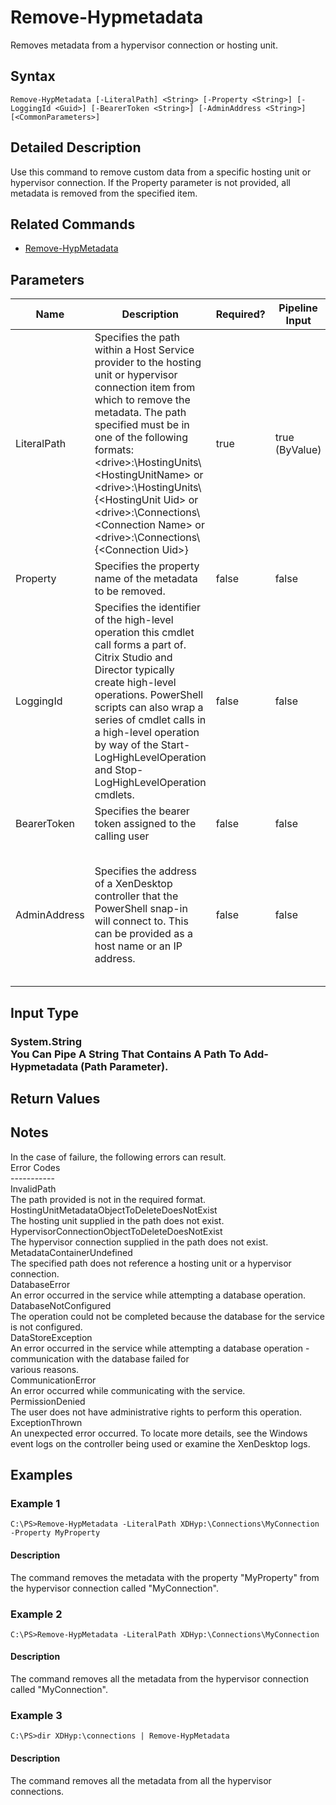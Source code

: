 ﻿
# Remove-Hypmetadata
Removes metadata from a hypervisor connection or hosting unit.
## Syntax
```
Remove-HypMetadata [-LiteralPath] <String> [-Property <String>] [-LoggingId <Guid>] [-BearerToken <String>] [-AdminAddress <String>] [<CommonParameters>]
```
## Detailed Description
Use this command to remove custom data from a specific hosting unit or hypervisor connection.  If the Property parameter is not provided, all metadata is removed from the specified item.


## Related Commands

* [Remove-HypMetadata](./Remove-HypMetadata/)
## Parameters
| Name   | Description | Required? | Pipeline Input | Default Value |
| --- | --- | --- | --- | --- |
| LiteralPath | Specifies the path within a Host Service provider to the hosting unit or hypervisor connection item from which to remove the metadata. The path specified must be in one of the following formats: &lt;drive&gt;:\\HostingUnits\\&lt;HostingUnitName&gt; or  &lt;drive&gt;:\\HostingUnits\\{&lt;HostingUnit Uid&gt; or  &lt;drive&gt;:\\Connections\\&lt;Connection Name&gt; or  &lt;drive&gt;:\\Connections\\{&lt;Connection Uid&gt;} | true | true (ByValue) |  |
| Property | Specifies the property name of the metadata to be removed. | false | false |  |
| LoggingId | Specifies the identifier of the high-level operation this cmdlet call forms a part of. Citrix Studio and Director typically create high-level operations. PowerShell scripts can also wrap a series of cmdlet calls in a high-level operation by way of the Start-LogHighLevelOperation and Stop-LogHighLevelOperation cmdlets. | false | false |  |
| BearerToken | Specifies the bearer token assigned to the calling user | false | false |  |
| AdminAddress | Specifies the address of a XenDesktop controller that the PowerShell snap-in will connect to.  This can be provided as a host name or an IP address. | false | false | LocalHost. Once a value is provided by any cmdlet, this value will become the default. |

## Input Type

### System.String<br>    You Can Pipe A String That Contains A Path To Add-Hypmetadata (Path Parameter).

## Return Values

### 

## Notes
In the case of failure, the following errors can result.<br>    Error Codes<br>    -----------<br>    InvalidPath<br>    The path provided is not in the required format.<br>    HostingUnitMetadataObjectToDeleteDoesNotExist<br>    The hosting unit supplied in the path does not exist.<br>    HypervisorConnectionObjectToDeleteDoesNotExist<br>    The hypervisor connection supplied in the path does not exist.<br>    MetadataContainerUndefined<br>    The specified path does not reference a hosting unit or a hypervisor connection.<br>    DatabaseError<br>    An error occurred in the service while attempting a database operation.<br>    DatabaseNotConfigured<br>    The operation could not be completed because the database for the service is not configured.<br>    DataStoreException<br>    An error occurred in the service while attempting a database operation - communication with the database failed for<br>    various reasons.<br>    CommunicationError<br>    An error occurred while communicating with the service.<br>    PermissionDenied<br>    The user does not have administrative rights to perform this operation.<br>    ExceptionThrown<br>    An unexpected error occurred.  To locate more details, see the Windows event logs on the controller being used or examine the XenDesktop logs.
## Examples

### Example 1
```
C:\PS>Remove-HypMetadata -LiteralPath XDHyp:\Connections\MyConnection -Property MyProperty
```
#### Description
The command removes the metadata with the property "MyProperty" from the hypervisor connection called "MyConnection".
### Example 2
```
C:\PS>Remove-HypMetadata -LiteralPath XDHyp:\Connections\MyConnection
```
#### Description
The command removes all the metadata from the hypervisor connection called "MyConnection".
### Example 3
```
C:\PS>dir XDHyp:\connections | Remove-HypMetadata
```
#### Description
The command removes all the metadata from all the hypervisor connections.

